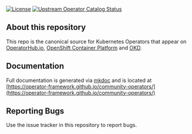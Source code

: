 [![License](http://img.shields.io/:license-apache-blue.svg)](http://www.apache.org/licenses/LICENSE-2.0.html)
[![Upstream Operator Catalog Status](https://quay.io/repository/operator-framework/upstream-community-operators/status "Upstream Operator Catalog Status")](https://quay.io/repository/operator-framework/upstream-community-operators)

## About this repository

This repo is the canonical source for Kubernetes Operators that appear on [OperatorHub.io](https://operatorhub.io), [OpenShift Container Platform](https://openshift.com) and [OKD](https://okd.io).

## Documentation
Full documentation is generated via [mkdoc](https://www.mkdocs.org/) and is located at [https://operator-framework.github.io/community-operators/](https://operator-framework.github.io/community-operators/)

## Reporting Bugs

Use the issue tracker in this repository to report bugs.
